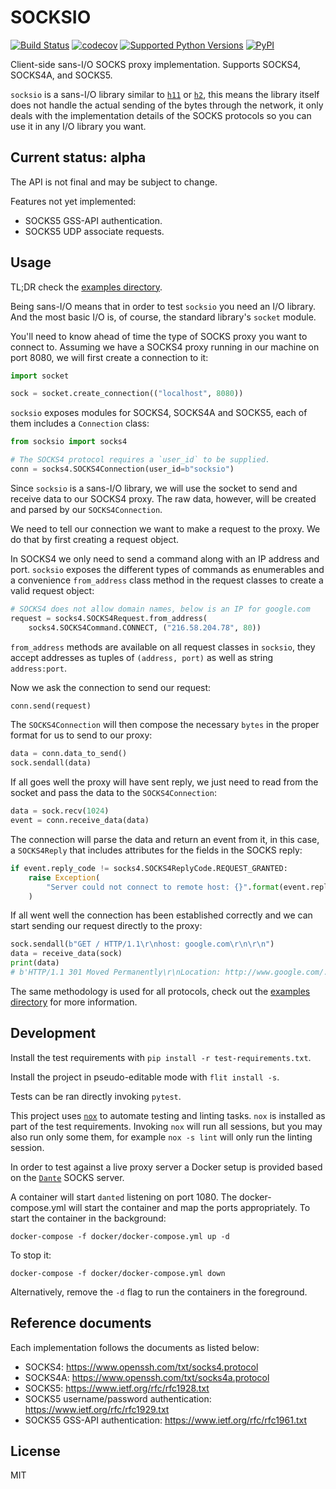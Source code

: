 # SOCKSIO

[![Build Status](https://travis-ci.org/sethmlarson/socksio.svg?branch=master)](https://travis-ci.org/sethmlarson/socksio)
[![codecov](https://codecov.io/gh/sethmlarson/socksio/branch/master/graph/badge.svg)](https://codecov.io/gh/sethmlarson/socksio)
[![Supported Python Versions](https://img.shields.io/pypi/pyversions/socksio.svg)](https://pypi.org/project/socksio)
[![PyPI](https://img.shields.io/pypi/v/socksio.svg)](https://pypi.org/project/socksio)

Client-side sans-I/O SOCKS proxy implementation.
Supports SOCKS4, SOCKS4A, and SOCKS5.

`socksio` is a sans-I/O library similar to
[`h11`](https://github.com/python-hyper/h11) or
[`h2`](https://github.com/python-hyper/hyper-h2/), this means the library itself
does not handle the actual sending of the bytes through the network, it only
deals with the implementation details of the SOCKS protocols so you can use
it in any I/O library you want.

## Current status: alpha

The API is not final and may be subject to change.

Features not yet implemented:

- SOCKS5 GSS-API authentication.
- SOCKS5 UDP associate requests.

## Usage

TL;DR check the [examples directory](examples/).

Being sans-I/O means that in order to test `socksio` you need an I/O library.
And the most basic I/O is, of course, the standard library's `socket` module.

You'll need to know ahead of time the type of SOCKS proxy you want to connect
to. Assuming we have a SOCKS4 proxy running in our machine on port 8080, we
will first create a connection to it:

```python
import socket

sock = socket.create_connection(("localhost", 8080))
```

`socksio` exposes modules for SOCKS4, SOCKS4A and SOCKS5, each of them includes
a `Connection` class:

```python
from socksio import socks4

# The SOCKS4 protocol requires a `user_id` to be supplied.
conn = socks4.SOCKS4Connection(user_id=b"socksio")
```

Since `socksio` is a sans-I/O library, we will use the socket to send and
receive data to our SOCKS4 proxy. The raw data, however, will be created and
parsed by our `SOCKS4Connection`.

We need to tell our connection we want to make a request to the proxy. We do
that by first creating a request object.

In SOCKS4 we only need to send a command along with an IP address and port.
`socksio` exposes the different types of commands as enumerables and a
convenience `from_address` class method in the request classes to create a
valid request object:

```python
# SOCKS4 does not allow domain names, below is an IP for google.com
request = socks4.SOCKS4Request.from_address(
    socks4.SOCKS4Command.CONNECT, ("216.58.204.78", 80))
```

`from_address` methods are available on all request classes in `socksio`, they
accept addresses as tuples of `(address, port)` as well as string `address:port`.

Now we ask the connection to send our request:

```python
conn.send(request)
```

The `SOCKS4Connection` will then compose the necessary `bytes` in the proper
format for us to send to our proxy:

```python
data = conn.data_to_send()
sock.sendall(data)
```

If all goes well the proxy will have sent reply, we just need to read from the
socket and pass the data to the `SOCKS4Connection`:

```python
data = sock.recv(1024)
event = conn.receive_data(data)
```

The connection will parse the data and return an event from it, in this case, a
`SOCKS4Reply` that includes attributes for the fields in the SOCKS reply:

```python
if event.reply_code != socks4.SOCKS4ReplyCode.REQUEST_GRANTED:
    raise Exception(
        "Server could not connect to remote host: {}".format(event.reply_code)
    )
```

If all went well the connection has been established correctly and we can
start sending our request directly to the proxy:

```python
sock.sendall(b"GET / HTTP/1.1\r\nhost: google.com\r\n\r\n")
data = receive_data(sock)
print(data)
# b'HTTP/1.1 301 Moved Permanently\r\nLocation: http://www.google.com/...`
```

The same methodology is used for all protocols, check out the
[examples directory](https://github.com/sethmlarson/socksio/tree/master/examples/)
for more information.

## Development

Install the test requirements with `pip install -r test-requirements.txt`.

Install the project in pseudo-editable mode with `flit install -s`.

Tests can be ran directly invoking `pytest`.

This project uses [`nox`](https://nox.thea.codes/en/stable/) to automate
testing and linting tasks. `nox` is installed as part of the test requirements.
Invoking `nox` will run all sessions, but you may also run only some them, for
example `nox -s lint` will only run the linting session.

In order to test against a live proxy server a Docker setup is provided based
on the [`Dante`](https://www.inet.no/dante/) SOCKS server.

A container will start `danted` listening on port 1080. The docker-compose.yml
will start the container and map the ports appropriately. To start the container
in the background:

```
docker-compose -f docker/docker-compose.yml up -d
```

To stop it:

```
docker-compose -f docker/docker-compose.yml down
```

Alternatively, remove the `-d` flag to run the containers in the foreground.

## Reference documents

Each implementation follows the documents as listed below:

- SOCKS4: https://www.openssh.com/txt/socks4.protocol
- SOCKS4A: https://www.openssh.com/txt/socks4a.protocol
- SOCKS5: https://www.ietf.org/rfc/rfc1928.txt
- SOCKS5 username/password authentication: https://www.ietf.org/rfc/rfc1929.txt
- SOCKS5 GSS-API authentication: https://www.ietf.org/rfc/rfc1961.txt

## License

MIT
